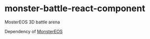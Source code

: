 # monster-battle-react-component
MosterEOS 3D battle arena

Dependency of [MonsterEOS](https://github.com/MonsterEOS/monstereos)
